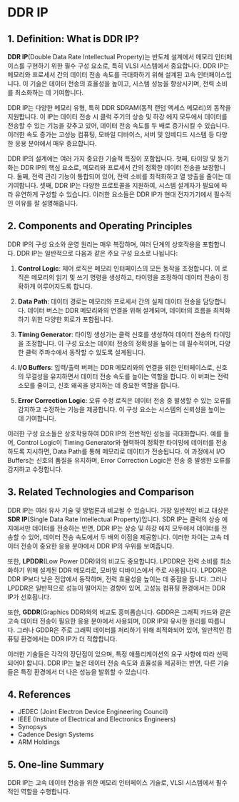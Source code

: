 # DDR IP

## 1. Definition: What is **DDR IP**?
**DDR IP**(Double Data Rate Intellectual Property)는 반도체 설계에서 메모리 인터페이스를 구현하기 위한 필수 구성 요소로, 특히 VLSI 시스템에서 중요합니다. DDR IP는 메모리와 프로세서 간의 데이터 전송 속도를 극대화하기 위해 설계된 고속 인터페이스입니다. 이 기술은 데이터 전송의 효율성을 높이고, 시스템 성능을 향상시키며, 전력 소비를 최소화하는 데 기여합니다. 

DDR IP는 다양한 메모리 유형, 특히 DDR SDRAM(동적 랜덤 액세스 메모리)의 동작을 지원합니다. 이 IP는 데이터 전송 시 클럭 주기의 상승 및 하강 에지 모두에서 데이터를 전송할 수 있는 기능을 갖추고 있어, 데이터 전송 속도를 두 배로 증가시킬 수 있습니다. 이러한 속도 증가는 고성능 컴퓨팅, 모바일 디바이스, 서버 및 임베디드 시스템 등 다양한 응용 분야에서 매우 중요합니다.

DDR IP의 설계에는 여러 가지 중요한 기술적 특징이 포함됩니다. 첫째, 타이밍 및 동기화는 DDR IP의 핵심 요소로, 메모리와 프로세서 간의 정확한 데이터 전송을 보장합니다. 둘째, 전력 관리 기능이 통합되어 있어, 전력 소비를 최적화하고 열 방출을 줄이는 데 기여합니다. 셋째, DDR IP는 다양한 프로토콜을 지원하여, 시스템 설계자가 필요에 따라 유연하게 구성할 수 있습니다. 이러한 요소들은 DDR IP가 현대 전자기기에서 필수적인 이유를 잘 설명해줍니다.

## 2. Components and Operating Principles
DDR IP의 구성 요소와 운영 원리는 매우 복잡하며, 여러 단계의 상호작용을 포함합니다. DDR IP는 일반적으로 다음과 같은 주요 구성 요소로 나뉩니다: 

1. **Control Logic**: 제어 로직은 메모리 인터페이스의 모든 동작을 조정합니다. 이 로직은 메모리의 읽기 및 쓰기 명령을 생성하고, 타이밍을 조정하여 데이터 전송이 정확하게 이루어지도록 합니다.
  
2. **Data Path**: 데이터 경로는 메모리와 프로세서 간의 실제 데이터 전송을 담당합니다. 데이터 버스는 DDR 메모리와의 연결을 위해 설계되며, 데이터의 흐름을 최적화하기 위한 다양한 회로가 포함됩니다.

3. **Timing Generator**: 타이밍 생성기는 클럭 신호를 생성하여 데이터 전송의 타이밍을 조정합니다. 이 구성 요소는 데이터 전송의 정확성을 높이는 데 필수적이며, 다양한 클럭 주파수에서 동작할 수 있도록 설계됩니다.

4. **I/O Buffers**: 입력/출력 버퍼는 DDR 메모리와의 연결을 위한 인터페이스로, 신호의 무결성을 유지하면서 데이터 전송 속도를 높이는 역할을 합니다. 이 버퍼는 전력 소모를 줄이고, 신호 왜곡을 방지하는 데 중요한 역할을 합니다.

5. **Error Correction Logic**: 오류 수정 로직은 데이터 전송 중 발생할 수 있는 오류를 감지하고 수정하는 기능을 제공합니다. 이 구성 요소는 시스템의 신뢰성을 높이는 데 기여합니다.

이러한 구성 요소들은 상호작용하여 DDR IP의 전반적인 성능을 극대화합니다. 예를 들어, Control Logic이 Timing Generator와 협력하여 정확한 타이밍에 데이터를 전송하도록 지시하면, Data Path를 통해 메모리로 데이터가 전송됩니다. 이 과정에서 I/O Buffers는 신호의 품질을 유지하며, Error Correction Logic은 전송 중 발생한 오류를 감지하고 수정합니다.

## 3. Related Technologies and Comparison
DDR IP는 여러 유사 기술 및 방법론과 비교될 수 있습니다. 가장 일반적인 비교 대상은 **SDR IP**(Single Data Rate Intellectual Property)입니다. SDR IP는 클럭의 상승 에지에서만 데이터를 전송하는 반면, DDR IP는 상승 및 하강 에지 모두에서 데이터를 전송할 수 있어, 데이터 전송 속도에서 두 배의 이점을 제공합니다. 이러한 차이는 고속 데이터 전송이 중요한 응용 분야에서 DDR IP의 우위를 보여줍니다.

또한, **LPDDR**(Low Power DDR)와의 비교도 중요합니다. LPDDR은 전력 소비를 최소화하기 위해 설계된 DDR 메모리로, 모바일 디바이스에서 주로 사용됩니다. LPDDR은 DDR IP보다 낮은 전압에서 동작하며, 전력 효율성을 높이는 데 중점을 둡니다. 그러나 LPDDR은 일반적으로 성능이 떨어지는 경향이 있어, 고성능 컴퓨팅 환경에서는 DDR IP가 선호됩니다.

또한, **GDDR**(Graphics DDR)와의 비교도 흥미롭습니다. GDDR은 그래픽 카드와 같은 고속 데이터 전송이 필요한 응용 분야에서 사용되며, DDR IP와 유사한 원리를 따릅니다. 그러나 GDDR은 주로 그래픽 데이터를 처리하기 위해 최적화되어 있어, 일반적인 컴퓨팅 환경에서는 DDR IP가 더 적합합니다.

이러한 기술들은 각각의 장단점이 있으며, 특정 애플리케이션의 요구 사항에 따라 선택되어야 합니다. DDR IP는 높은 데이터 전송 속도와 효율성을 제공하는 반면, 다른 기술들은 특정 환경에서 더 나은 성능을 발휘할 수 있습니다.

## 4. References
- JEDEC (Joint Electron Device Engineering Council)
- IEEE (Institute of Electrical and Electronics Engineers)
- Synopsys
- Cadence Design Systems
- ARM Holdings

## 5. One-line Summary
DDR IP는 고속 데이터 전송을 위한 메모리 인터페이스 기술로, VLSI 시스템에서 필수적인 역할을 수행합니다.